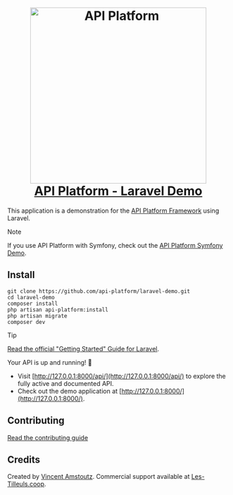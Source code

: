 <h1 align="center">
    <a href="https://api-platform.com">
        <img width="400" height="400" src="https://api-platform.com/images/zeus.svg" alt="API Platform">
        <br />API Platform - Laravel Demo
    </a>
</h1>

This application is a demonstration for the [API Platform Framework](https://api-platform.com/) using Laravel.

> [!NOTE]
> If you use API Platform with Symfony, check out the [API Platform Symfony Demo](https://github.com/api-platform/demo).

[//]: # (TODO: Try it online at <https://demo.api-platform.com>.)

[//]: # (TODO: add CI badges)

## Install

```console
git clone https://github.com/api-platform/laravel-demo.git
cd laravel-demo
composer install
php artisan api-platform:install
php artisan migrate
composer dev
```

> [!TIP]
> [Read the official "Getting Started" Guide for Laravel](https://api-platform.com/docs/laravel/).

Your API is up and running! 🎉

- Visit [http://127.0.0.1:8000/api/](http://127.0.0.1:8000/api/) to explore the fully active and documented API.
- Check out the demo application at [http://127.0.0.1:8000/](http://127.0.0.1:8000/).

[//]: # (TODO: ## What Can I Find In This Demo?)

[//]: # ()
[//]: # (This demo application contains several things you may be interested:)

[//]: # ()
[//]: # (| Feature                                                                                                                                                                                               | Usage                                                                                                                                                                                 |)

[//]: # (|-------------------------------------------------------------------------------------------------------------------------------------------------------------------------------------------------------|---------------------------------------------------------------------------------------------------------------------------------------------------------------------------------------|)

[//]: # (| [Bringing your Own Model]&#40;https://api-platform.com/docs/distribution/#bringing-your-own-model&#41;                                                                                                        | [Search usage]&#40;https://github.com/search?q=repo%3Aapi-platform%2Fdemo+path%3Aapi%2Fsrc+%22%23%5BApiResource%22&type=code&#41;                                                             |)

[//]: # (| [Model Scaffolding]&#40;https://api-platform.com/docs/schema-generator/getting-started/#model-scaffolding&#41;                                                                                                | [Search usage]&#40;https://github.com/search?q=repo%3Aapi-platform%2Fdemo+path%3Aapi%2Fsrc+%22%23%5BApiProperty%28types%3A%22&type=code&#41;                                                  |)

[//]: # (| [Plugging the Persistence System]&#40;https://api-platform.com/docs/distribution/#plugging-the-persistence-system&#41;                                                                                        | [Search usage]&#40;https://github.com/search?q=repo%3Aapi-platform%2Fdemo+path%3Aapi%2Fsrc+%22%23%5BORM%22&type=code&#41;                                                                     |)

[//]: # (| [Exposing Enums with API Platform]&#40;https://les-tilleuls.coop/blog/exposez-vos-enums-avec-api-platform&#41;                                                                                                | [Search usage]&#40;api/src/Enum&#41;                                                                                                                                                          |)

[//]: # (| [Validating Data]&#40;https://api-platform.com/docs/distribution/#validating-data&#41;                                                                                                                        | [Search usage]&#40;https://github.com/search?q=repo%3Aapi-platform%2Fdemo+path%3Aapi%2Fsrc+%22%23%5BAssert%22&type=code&#41;                                                                  |)

[//]: # (| [Configuring Operations]&#40;https://api-platform.com/docs/core/operations/&#41;                                                                                                                              | [Search usage]&#40;https://github.com/search?q=repo%3Aapi-platform%2Fdemo+path%3Aapi%2Fsrc+%22operations%3A%22&type=code&#41;                                                                 |)

[//]: # (| [Defining Which Operation to Use to Generate the IRI]&#40;https://api-platform.com/docs/core/operations/#defining-which-operation-to-use-to-generate-the-iri&#41;                                             | [Search usage]&#40;https://github.com/search?q=repo%3Aapi-platform%2Fdemo+path%3Aapi%2Fsrc+%22itemUriTemplate%3A%22&type=code&#41;                                                            |)

[//]: # (| [Subresources]&#40;https://api-platform.com/docs/core/subresources/&#41;                                                                                                                                      | [Search usage]&#40;https://github.com/search?q=repo%3Aapi-platform%2Fdemo+path%3Aapi%2Fsrc%2FEntity+%22uriTemplate%3A+%27%2Fbooks%2F%7BbookId%7D%2Freviews%7B._format%7D%27%22&type=code&#41; |)

[//]: # (| [Doctrine ORM Filters]&#40;https://api-platform.com/docs/core/filters/&#41;                                                                                                                                   | [Search usage]&#40;https://github.com/search?q=repo%3Aapi-platform%2Fdemo+path%3Aapi%2Fsrc+%22%23%5BApiFilter%22&type=code&#41;                                                               |)

[//]: # (| [Creating Custom Doctrine ORM Filters]&#40;https://api-platform.com/docs/core/filters/#creating-custom-doctrine-orm-filters&#41;                                                                              | [Search usage]&#40;https://github.com/search?q=repo%3Aapi-platform%2Fdemo+path%3Aapi+%22NameFilter%22+OR+%22app.filter.user.admin.name%22&type=code&#41;                                      |)

[//]: # (| [Overriding Default Order]&#40;https://api-platform.com/docs/core/default-order/&#41;                                                                                                                         | [Search usage]&#40;https://github.com/search?q=repo%3Aapi-platform%2Fdemo+path%3Aapi%2Fsrc+%22order%3A%22&type=code&#41;                                                                      |)

[//]: # (| [Changing the Number of Items per Page Client-side For a Specific Resource]&#40;https://api-platform.com/docs/core/pagination/#changing-the-number-of-items-per-page-client-side-for-a-specific-resource&#41; | [Search usage]&#40;https://github.com/search?q=repo%3Aapi-platform%2Fdemo+path%3Aapi%2Fsrc+%22paginationClientItemsPerPage%22&type=code&#41;                                                  |)

[//]: # (| [Advanced serialization]&#40;https://api-platform.com/docs/core/serialization/&#41;                                                                                                                           | [Search usage]&#40;https://github.com/search?q=repo%3Aapi-platform%2Fdemo+path%3Aapi%2Fsrc+%22%23%5BGroups%22&type=code&#41;                                                                  |)

[//]: # (| [User Support]&#40;https://api-platform.com/docs/core/user/&#41;                                                                                                                                              | [Search usage]&#40;api/src/Entity/User.php&#41;                                                                                                                                               |)

[//]: # (| [Custom Doctrine ORM Extension]&#40;https://api-platform.com/docs/core/extensions/&#41;                                                                                                                       | [Search usage]&#40;api/src/Doctrine/Orm/Extension&#41;                                                                                                                                        |)

[//]: # (| [Custom State Processor]&#40;https://api-platform.com/docs/core/state-processors/&#41;                                                                                                                        | [Search usage]&#40;api/src/State/Processor&#41;                                                                                                                                               |)

[//]: # (| [Creating Async APIs using the Mercure Protocol]&#40;https://api-platform.com/docs/core/mercure/&#41;                                                                                                         | [Search usage]&#40;https://github.com/search?q=repo%3Aapi-platform%2Fdemo+path%3Aapi%2Fsrc%2FEntity+%22mercure%3A%22&type=code&#41;                                                           |)

[//]: # (| [Advanced Authentication and Authorization Rules]&#40;https://api-platform.com/docs/core/security/&#41;                                                                                                       | [Search usage]&#40;https://github.com/search?q=repo%3Aapi-platform%2Fdemo+path%3Aapi%2Fsrc%2FEntity+%22security%3A%22+OR+%22securityPostDenormalize%3A%22&type=code&#41;                      |)

[//]: # (| [API Testing]&#40;https://api-platform.com/docs/core/testing/&#41;                                                                                                                                            | [Search usage]&#40;api/tests&#41;                                                                                                                                                             |)

[//]: # (| [The Admin]&#40;https://api-platform.com/docs/distribution/#the-admin&#41;                                                                                                                                    | [Search usage]&#40;pwa/pages/admin&#41;                                                                                                                                                       |)

[//]: # (| [A Next.js Web App]&#40;https://api-platform.com/docs/distribution/#a-nextjs-web-app&#41;                                                                                                                     | [Search usage]&#40;pwa&#41;                                                                                                                                                                   |)

[//]: # (| [Deploying to a Kubernetes Cluster]&#40;https://api-platform.com/docs/deployment/kubernetes&#41;                                                                                                              | [Search usage]&#40;helm/api-platform&#41;                                                                                                                                                     |)

## Contributing

[Read the contributing guide](.github/CONTRIBUTING.md)

## Credits

Created by [Vincent Amstoutz](https://github.com/vinceAmstoutz). Commercial support available
at [Les-Tilleuls.coop](https://les-tilleuls.coop/).

